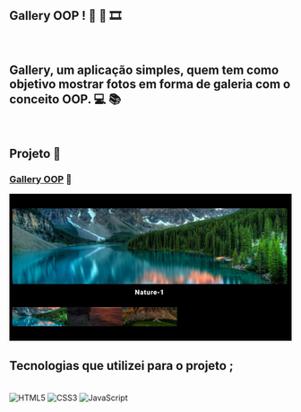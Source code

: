 ## Gallery OOP !  📸 🎥 🎞️
<br>

## Gallery, um aplicação simples, quem tem como objetivo mostrar fotos em forma de galeria com o conceito OOP. 💻 📚
<br>

## Projeto 🥰

### [Gallery OOP](https://alisson-aguiars2k.github.io/gallery-oop/) 🔗

![](./images/galery-oop.jpg)

## Tecnologias que utilizei para o projeto ;  
<div style="display: inline_block"><br>
    <img  align="center" src="https://cdn.jsdelivr.net/gh/devicons/devicon/icons/html5/html5-original-wordmark.svg" heigth="30" width="40"alt="HTML5">
    <img  align="center" src="https://cdn.jsdelivr.net/gh/devicons/devicon/icons/css3/css3-original-wordmark.svg" heigth="30" width="40"alt="CSS3">
    <img  align="center" src="https://cdn.jsdelivr.net/gh/devicons/devicon/icons/javascript/javascript-original.svg" heigth="30" width="40"alt="JavaScript">
</div>

